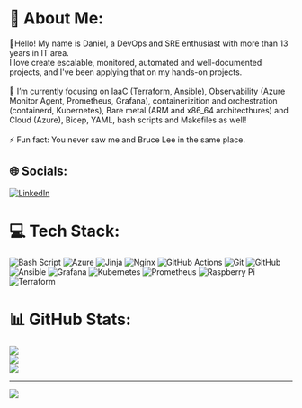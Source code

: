 # 💫 About Me:
🔭Hello! My name is Daniel, a DevOps and SRE enthusiast with more than 13 years in IT area.<br>I love create escalable, monitored, automated and well-documented projects, and I've been applying that on my hands-on projects.<br><br>🌱 I’m currently focusing on  IaaC (Terraform, Ansible), Observability (Azure Monitor Agent, Prometheus, Grafana), containerizition and orchestration (containerd, Kubernetes), Bare metal (ARM and x86_64 architecthures) and Cloud (Azure), Bicep, YAML, bash scripts and Makefiles as well!<br><br>⚡ Fun fact: You never saw me and Bruce Lee in the same place.


## 🌐 Socials:
[![LinkedIn](https://img.shields.io/badge/LinkedIn-%230077B5.svg?logo=linkedin&logoColor=white)](https://linkedin.com/in/https://www.linkedin.com/in/danielgil-/) 

# 💻 Tech Stack:
![Bash Script](https://img.shields.io/badge/bash_script-%23121011.svg?style=for-the-badge&logo=gnu-bash&logoColor=white) ![Azure](https://img.shields.io/badge/azure-%230072C6.svg?style=for-the-badge&logo=microsoftazure&logoColor=white) ![Jinja](https://img.shields.io/badge/jinja-white.svg?style=for-the-badge&logo=jinja&logoColor=black) ![Nginx](https://img.shields.io/badge/nginx-%23009639.svg?style=for-the-badge&logo=nginx&logoColor=white) ![GitHub Actions](https://img.shields.io/badge/github%20actions-%232671E5.svg?style=for-the-badge&logo=githubactions&logoColor=white) ![Git](https://img.shields.io/badge/git-%23F05033.svg?style=for-the-badge&logo=git&logoColor=white) ![GitHub](https://img.shields.io/badge/github-%23121011.svg?style=for-the-badge&logo=github&logoColor=white) ![Ansible](https://img.shields.io/badge/ansible-%231A1918.svg?style=for-the-badge&logo=ansible&logoColor=white) ![Grafana](https://img.shields.io/badge/grafana-%23F46800.svg?style=for-the-badge&logo=grafana&logoColor=white) ![Kubernetes](https://img.shields.io/badge/kubernetes-%23326ce5.svg?style=for-the-badge&logo=kubernetes&logoColor=white) ![Prometheus](https://img.shields.io/badge/Prometheus-E6522C?style=for-the-badge&logo=Prometheus&logoColor=white) ![Raspberry Pi](https://img.shields.io/badge/-Raspberry_Pi-C51A4A?style=for-the-badge&logo=Raspberry-Pi) ![Terraform](https://img.shields.io/badge/terraform-%235835CC.svg?style=for-the-badge&logo=terraform&logoColor=white)
# 📊 GitHub Stats:
![](https://github-readme-stats.vercel.app/api?username=gil-daniel&theme=dark&hide_border=false&include_all_commits=false&count_private=false)<br/>
![](https://nirzak-streak-stats.vercel.app/?user=gil-daniel&theme=dark&hide_border=false)<br/>
![](https://github-readme-stats.vercel.app/api/top-langs/?username=gil-daniel&theme=dark&hide_border=false&include_all_commits=false&count_private=false&layout=compact)

---
[![](https://visitcount.itsvg.in/api?id=gil-daniel&icon=0&color=0)](https://visitcount.itsvg.in)
